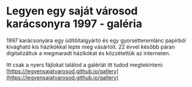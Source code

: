 # Legyen egy saját városod karácsonyra 1997 - galéria
1997 karácsonyára egy üdítőitalgyártó és egy gyorsétteremlánc papírból kivágható kis házikókkal lepte meg vásárlóit.
22 évvel később páran digitalizáltuk a megmaradt házikókat és közzétettük az interneten.


Itt csak a nyers fájlokat találod a galériát itt tudod megtekinteni:
[https://legyensajatvarosod.github.io/gallery](https://legyensajatvarosod.github.io/gallery)
